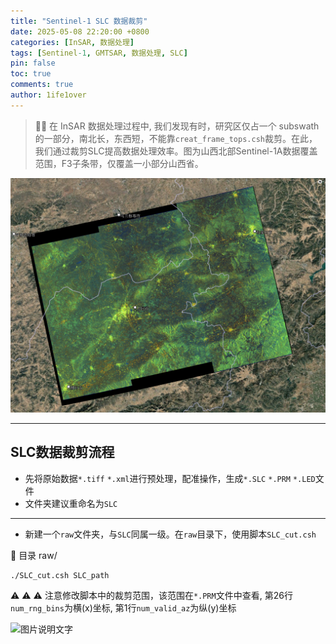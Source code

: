```yaml
---
title: "Sentinel-1 SLC 数据裁剪"
date: 2025-05-08 22:20:00 +0800
categories: [InSAR, 数据处理]
tags: [Sentinel-1, GMTSAR, 数据处理, SLC]
pin: false
toc: true
comments: true
author: 1ife1over
---
```


> 🚀📘 在 InSAR 数据处理过程中, 我们发现有时，研究区仅占一个 subswath 的一部分，南北长，东西短，不能靠`creat_frame_tops.csh`裁剪。在此，我们通过裁剪SLC提高数据处理效率。图为山西北部Sentinel-1A数据覆盖范围，F3子条带，仅覆盖一小部分山西省。

![图片说明文字](/assets/img/picture/p4.png)

---
## SLC数据裁剪流程

- 先将原始数据`*.tiff` `*.xml`进行预处理，配准操作，生成`*.SLC` `*.PRM` `*.LED`文件
- 文件夹建议重命名为`SLC`

---
- 新建一个`raw`文件夹，与`SLC`同属一级。在`raw`目录下，使用脚本`SLC_cut.csh`

📁 目录 raw/
```bash
./SLC_cut.csh SLC_path
```

⚠️ ⚠️ ⚠️ 注意修改脚本中的裁剪范围，该范围在`*.PRM`文件中查看, 第26行`num_rng_bins`为横(x)坐标, 第1行`num_valid_az`为纵(y)坐标

![图片说明文字](/assets/img/picture/phasefilt.png)




